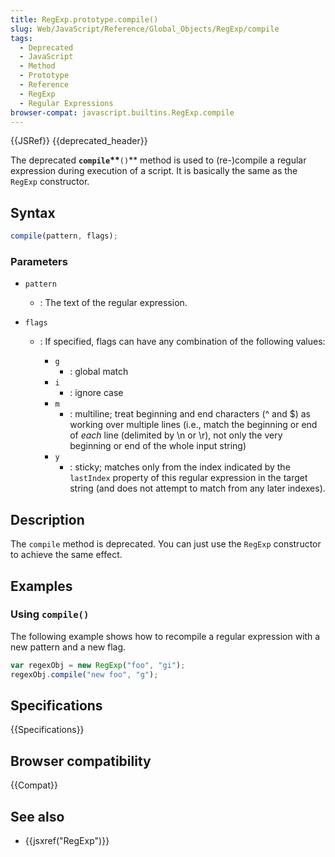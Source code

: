 ```yaml
---
title: RegExp.prototype.compile()
slug: Web/JavaScript/Reference/Global_Objects/RegExp/compile
tags:
  - Deprecated
  - JavaScript
  - Method
  - Prototype
  - Reference
  - RegExp
  - Regular Expressions
browser-compat: javascript.builtins.RegExp.compile
---
```


{{JSRef}} {{deprecated_header}}

The deprecated **`compile`\*\***`()`\*\*
method is used to (re-)compile a regular expression during execution of a script. It is
basically the same as the `RegExp` constructor.

## Syntax

```js
compile(pattern, flags);
```

### Parameters

- `pattern`
  - : The text of the regular expression.
- `flags`

  - : If specified, flags can have any combination of the following values:

    - `g`
      - : global match
    - `i`
      - : ignore case
    - `m`
      - : multiline; treat beginning and end characters (^ and $) as working over multiple
        lines (i.e., match the beginning or end of _each_ line (delimited by \n or
        \r), not only the very beginning or end of the whole input string)
    - `y`
      - : sticky; matches only from the index indicated by the `lastIndex`
        property of this regular expression in the target string (and does not attempt to
        match from any later indexes).

## Description

The `compile` method is deprecated. You can just use the
`RegExp` constructor to achieve the same effect.

## Examples

### Using `compile()`

The following example shows how to recompile a regular expression with a new pattern
and a new flag.

```js
var regexObj = new RegExp("foo", "gi");
regexObj.compile("new foo", "g");
```

## Specifications

{{Specifications}}

## Browser compatibility

{{Compat}}

## See also

- {{jsxref("RegExp")}}
